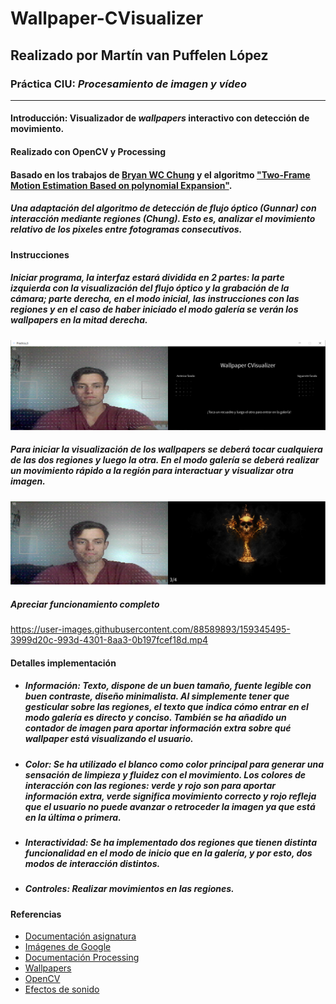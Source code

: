 # Wallpaper-CVisualizer
## Realizado por Martín van Puffelen López
### Práctica  CIU: *Procesamiento de imagen y vídeo*
___

#### Introducción: Visualizador de *wallpapers* interactivo con detección de movimiento.
#### Realizado con OpenCV y Processing
#### Basado en los trabajos de [Bryan WC Chung](https://www.researchgate.net/publication/319307779_Pro_Processing_for_Images_and_Computer_Vision_with_OpenCV) y el algoritmo ["Two-Frame Motion Estimation Based on polynomial Expansion"](https://link.springer.com/chapter/10.1007/3-540-45103-X_50).
##### Una adaptación del algoritmo de detección de flujo óptico (Gunnar) con interacción mediante regiones (Chung). Esto es, analizar el movimiento relativo de los pixeles entre fotogramas consecutivos.


#### Instrucciones
##### Iniciar programa, la interfaz estará dividida en 2 partes: la parte izquierda con la visualización del flujo óptico y la grabación de la cámara; parte derecha, en el modo inicial, las instrucciones con las regiones y en el caso de haber iniciado el modo *galería* se verán los wallpapers en la mitad derecha. 

![Inicio](https://github.com/martinvplopez/Wallpaper-CVisualizer/blob/main/Practica_6/capInit.png)

##### Para iniciar la visualización de los wallpapers se deberá tocar cualquiera de las dos regiones y luego la otra. En el modo *galería* se deberá realizar un movimiento rápido a la región para interactuar y visualizar otra imagen.

![Galería](https://github.com/martinvplopez/Wallpaper-CVisualizer/blob/main/Practica_6/capGaleria.png)

##### Apreciar funcionamiento completo
https://user-images.githubusercontent.com/88589893/159345495-3999d20c-993d-4301-8aa3-0b197fcef18d.mp4



#### Detalles implementación
- ##### **Información**: *Texto*, dispone de un buen tamaño, fuente legible con buen contraste, diseño minimalista. Al simplemente tener que gesticular sobre las regiones, el texto que indica cómo entrar en el modo *galería* es directo y conciso. También se ha añadido un *contador* de imagen para aportar información extra sobre qué wallpaper está visualizando el usuario.
- ##### **Color**: Se ha utilizado el blanco como color principal para generar una sensación de limpieza y fluidez con el movimiento. Los colores de interacción con las regiones: verde y rojo son para aportar información extra, verde significa movimiento correcto y rojo refleja que el usuario no puede avanzar o retroceder la imagen ya que está en la última o primera.
- ##### **Interactividad**: Se ha implementado dos regiones que tienen distinta funcionalidad en el modo de inicio que en la *galería*, y por esto, dos modos de interacción distintos. 
- ##### **Controles**: Realizar movimientos en las regiones.

#### Referencias
- [Documentación asignatura](https://github.com/otsedom/otsedom.github.io/blob/main/CIU/P6/README.md)
- [Imágenes de Google](https://www.google.com/imghp?hl=EN)
- [Documentación Processing](https://processing.org/reference)
- [Wallpapers](https://www.wallpapersafari.com)
- [OpenCV](https://docs.opencv.org/3.4/dc/d6b/group__video__track.html)
- [Efectos de sonido](https://freesound.org/)
